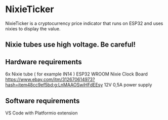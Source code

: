 # NixieTicker
NixieTicker is a cryptocurrency price indicator that runs on ESP32 and uses nixies to display the value. 
## Nixie tubes use high voltage. Be careful!

## Hardware requirements
6x Nixie tube ( for example IN14 )
ESP32 WROOM
Nixie Clock Board https://www.ebay.com/itm/312670614973?hash=item48cc9ef5bd:g:LnMAAOSwiHFdEEsy
12V 0,5A power supply



## Software requirements
VS Code with Platformio extension
